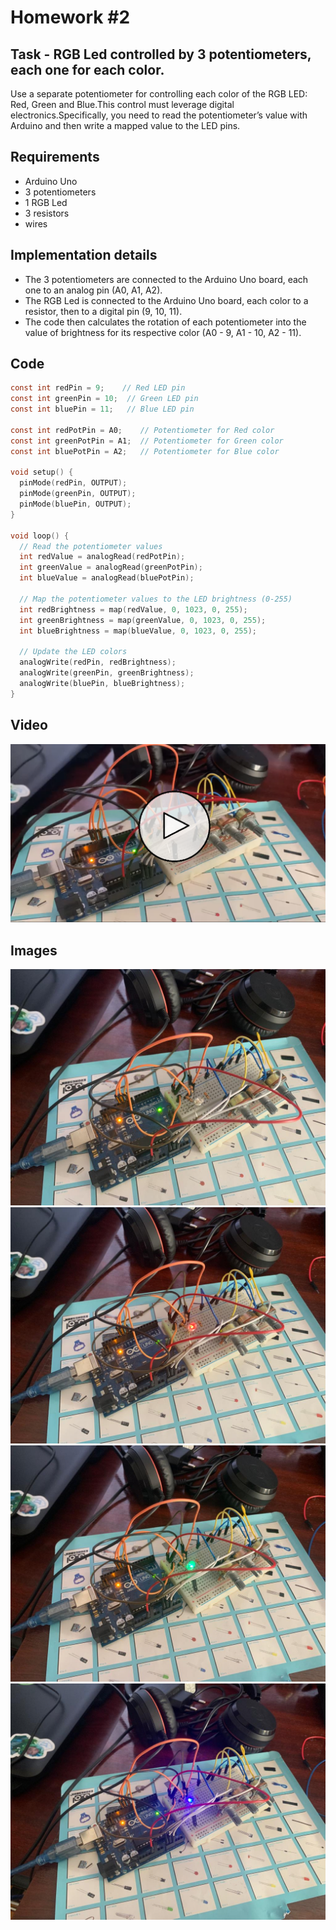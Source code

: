 # Homework #2

## Task - RGB Led controlled by 3 potentiometers, each one for each color.
Use a separate potentiometer for controlling each color of the RGB LED: Red, Green and Blue.This control must leverage digital electronics.Specifically, you need to  read the potentiometer’s value with Arduino and then write a mapped value to the LED pins.

## Requirements
- Arduino Uno
- 3 potentiometers
- 1 RGB Led
- 3 resistors 
- wires

## Implementation details
- The 3 potentiometers are connected to the Arduino Uno board, each one to an analog pin (A0, A1, A2).
- The RGB Led is connected to the Arduino Uno board, each color to a resistor, then to a digital pin (9, 10, 11).
- The code then calculates the rotation of each potentiometer into the value of brightness for its respective color (A0 - 9, A1 - 10, A2 - 11).

## Code 
```c
const int redPin = 9;    // Red LED pin
const int greenPin = 10;  // Green LED pin
const int bluePin = 11;   // Blue LED pin

const int redPotPin = A0;    // Potentiometer for Red color
const int greenPotPin = A1;  // Potentiometer for Green color
const int bluePotPin = A2;   // Potentiometer for Blue color

void setup() {
  pinMode(redPin, OUTPUT);
  pinMode(greenPin, OUTPUT);
  pinMode(bluePin, OUTPUT);
}

void loop() {
  // Read the potentiometer values
  int redValue = analogRead(redPotPin);
  int greenValue = analogRead(greenPotPin);
  int blueValue = analogRead(bluePotPin);

  // Map the potentiometer values to the LED brightness (0-255)
  int redBrightness = map(redValue, 0, 1023, 0, 255);
  int greenBrightness = map(greenValue, 0, 1023, 0, 255);
  int blueBrightness = map(blueValue, 0, 1023, 0, 255);

  // Update the LED colors
  analogWrite(redPin, redBrightness);
  analogWrite(greenPin, greenBrightness);
  analogWrite(bluePin, blueBrightness);
}
```

## Video
<a href="https://youtu.be/34BXTwMJW_8" target="_blank"><img src="assets/thumbnail.jpg"></a>

## Images
![off](assets/4.jpg)
![red](assets/1.jpg)
![blue](assets/2.jpg)
![green](assets/3.jpg)
